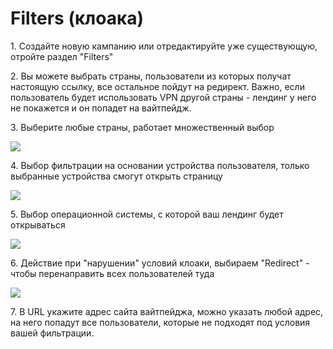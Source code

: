 # Filters (клоака)

1\. Создайте новую кампанию или отредактируйте уже существующую, отройте раздел "Filters"

2\. Вы можете выбрать страны, пользователи из которых получат настоящую ссылку, все остальное пойдут на редирект. Важно, если пользователь будет использовать VPN другой страны - лендинг у него не покажется и он попадет на вайтпейдж.

3\. Выберите любые страны, работает множественный выбор

![](https://ajeuwbhvhr.cloudimg.io/colony-recorder.s3.amazonaws.com/files/2024-12-13/ebd2e449-7e23-4a26-b3d4-93204c07d2bb/user_cropped_screenshot.jpeg?tl_px=0,377\&br_px=1719,1339\&force_format=jpeg\&q=100\&width=1120.0\&wat=1\&wat_opacity=1\&wat_gravity=northwest\&wat_url=https://colony-recorder.s3.amazonaws.com/images/watermarks/EAB308_standard.png\&wat_pad=233,347)

4\. Выбор фильтрации на основании устройства пользователя, только выбранные устройства смогут открыть страницу

![](https://ajeuwbhvhr.cloudimg.io/colony-recorder.s3.amazonaws.com/files/2024-12-13/fea53611-d188-4b0c-a37d-68ac52b59274/user_cropped_screenshot.jpeg?tl_px=0,334\&br_px=1719,1296\&force_format=jpeg\&q=100\&width=1120.0\&wat=1\&wat_opacity=1\&wat_gravity=northwest\&wat_url=https://colony-recorder.s3.amazonaws.com/images/watermarks/EAB308_standard.png\&wat_pad=243,353)

5\. Выбор операционной системы, с которой ваш лендинг будет открываться

![](https://ajeuwbhvhr.cloudimg.io/colony-recorder.s3.amazonaws.com/files/2024-12-13/b3dbbdd3-bed4-4c0c-82e2-fdec097f53bc/user_cropped_screenshot.jpeg?tl_px=0,402\&br_px=1719,1364\&force_format=jpeg\&q=100\&width=1120.0\&wat=1\&wat_opacity=1\&wat_gravity=northwest\&wat_url=https://colony-recorder.s3.amazonaws.com/images/watermarks/EAB308_standard.png\&wat_pad=188,466)

6\. Действие при "нарушении" условий клоаки, выбираем "Redirect" - чтобы перенаправить всех пользователей туда

![](https://ajeuwbhvhr.cloudimg.io/colony-recorder.s3.amazonaws.com/files/2024-12-13/7ff89200-8219-40f0-bed7-c5a731dc8bb1/user_cropped_screenshot.jpeg?tl_px=0,436\&br_px=1719,1398\&force_format=jpeg\&q=100\&width=1120.0\&wat=1\&wat_opacity=1\&wat_gravity=northwest\&wat_url=https://colony-recorder.s3.amazonaws.com/images/watermarks/EAB308_standard.png\&wat_pad=171,502)

7\. В URL укажите адрес сайта вайтпейджа, можно указать любой адрес, на него попадут все пользователи, которые не подходят под условия вашей фильтрации.
